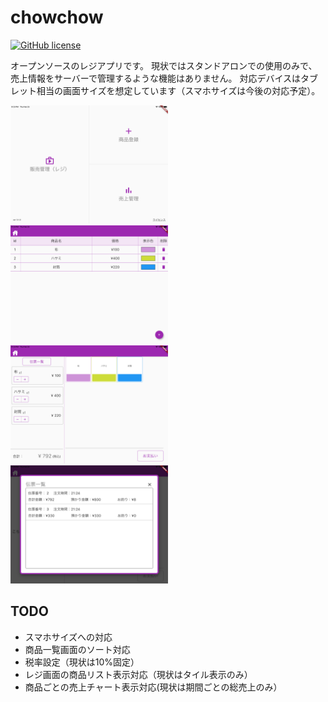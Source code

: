  # chowchow

 [![GitHub license](https://img.shields.io/github/license/suzukihund/chowchow)](https://github.com/suzukihund/chowchow/blob/master/LICENSE) 

オープンソースのレジアプリです。
現状ではスタンドアロンでの使用のみで、売上情報をサーバーで管理するような機能はありません。
対応デバイスはタブレット相当の画面サイズを想定しています（スマホサイズは今後の対応予定）。

<img src="https://github.com/suzukihund/chowchow/blob/main/images/01.png" width="50%">
<img src="https://github.com/suzukihund/chowchow/blob/main/images/02.png" width="50%">
<img src="https://github.com/suzukihund/chowchow/blob/main/images/03.png" width="50%">
<img src="https://github.com/suzukihund/chowchow/blob/main/images/04.png" width="50%">

## TODO
* スマホサイズへの対応
* 商品一覧画面のソート対応
* 税率設定（現状は10%固定）
* レジ画面の商品リスト表示対応（現状はタイル表示のみ）
* 商品ごとの売上チャート表示対応(現状は期間ごとの総売上のみ）

